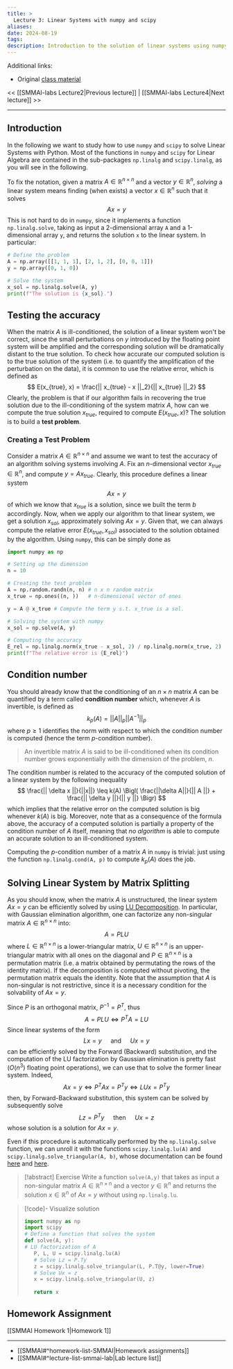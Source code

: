 ```yaml
---
title: >
  Lecture 3: Linear Systems with numpy and scipy
aliases: 
date: 2024-08-19
tags: 
description: Introduction to the solution of linear systems using numpy and scipy.
---
```

Additional links: 
 - Original [class material](https://www.evangelistadavide.com/teaching/)

<< [[SMMAI-labs Lecture2|Previous lecture]] | [[SMMAI-labs Lecture4|Next lecture]] >>

---
## Introduction
In the following we want to study how to use `numpy` and `scipy` to solve Linear Systems with Python. Most of the functions in `numpy` and `scipy` for Linear Algebra are contained in the sub-packages `np.linalg` and `scipy.linalg`, as you will see in the following.

To fix the notation, given a matrix $A \in \mathbb{R}^{n \times n}$ and a vector $y \in \mathbb{R}^n$, *solving* a linear system means finding (when exists) a vector $x \in \mathbb{R}^n$ such that it solves
$$
    Ax = y
$$
This is not hard to do in `numpy`, since it implements a function `np.linalg.solve`, taking as input a 2-dimensional array `A` and a 1-dimensional array `y`, and returns the solution `x` to the linear system. In particular:
```python
# Define the problem
A = np.array([[1, 1, 1], [2, 1, 2], [0, 0, 1]])
y = np.array([0, 1, 0])

# Solve the system
x_sol = np.linalg.solve(A, y)
print(f"The solution is {x_sol}.")
```

## Testing the accuracy
When the matrix $A$ is ill-conditioned, the solution of a linear system won't be correct, since the small perturbations on $y$ introduced by the floating point system will be amplified and the corresponding solution will be dramatically distant to the true solution. To check how accurate our computed solution is to the true solution of the system (i.e. to quantify the amplification of the perturbation on the data), it is common to use the relative error, which is defined as
$$
    E(x_{true}, x) = \frac{|| x_{true} - x ||_2}{|| x_{true} ||_2}
$$
Clearly, the problem is that if our algorithm fails in recovering the true solution due to the ill-conditioning of the system matrix $A$, how can we compute the true solution $x_{true}$, required to compute $E(x_{true}, x)$? The solution is to build a **test problem**.

### Creating a Test Problem
Consider a matrix $A \in \mathbb{R}^{n \times n}$ and assume we want to test the accuracy of an algorithm solving systems involving $A$. Fix an $n$-dimensional vector $x_{true} \in \mathbb{R}^n$, and compute $y = Ax_{true}$. Clearly, this procedure defines a linear system
$$
    Ax = y
$$
of which we know that $x_{true}$ is a solution, since we built the term $b$ accordingly. Now, when we apply our algorithm to that linear system, we get a solution $x_{sol}$, approximately solving $Ax = y$. Given that, we can always compute the relative error $E(x_{true}, x_{sol})$ associated to the solution obtained by the algorithm. Using `numpy`, this can be simply done as
```python
import numpy as np

# Setting up the dimension
n = 10

# Creating the test problem
A = np.random.randn(n, n) # n x n random matrix
x_true = np.ones((n, ))   # n-dimensional vector of ones

y = A @ x_true # Compute the term y s.t. x_true is a sol.

# Solving the system with numpy
x_sol = np.solve(A, y)

# Computing the accuracy
E_rel = np.linalg.norm(x_true - x_sol, 2) / np.linalg.norm(x_true, 2)
print(f"The relative error is {E_rel}")
```

## Condition number
You should already know that the conditioning of an $n \times n$ matrix $A$ can be quantified by a term called **condition number** which, whenever $A$ is invertible, is defined as
$$
    k_p(A) = ||A||_p || A^{-1} ||_p
$$
where $p \geq 1$ identifies the norm with respect to which the condition number is computed (hence the term $p$-condition number). 

> An invertible matrix $A$ is said to be ill-conditioned when its condition number grows exponentially with the dimension of the problem, $n$.

The condition number is related to the accuracy of the computed solution of a linear system by the following inequality
$$
    \frac{|| \delta x ||}{||x||} \leq k(A) \Bigl( \frac{||\delta A||}{|| A ||} + \frac{|| \delta y ||}{|| y ||} \Bigr)
$$
which implies that the relative error on the computed solution is big whenever $k(A)$ is big. Moreover, note that as a consequence of the formula above, the accuracy of a computed solution is partially a property of the condition number of $A$ itself, meaning that _no algorithm_ is able to compute an accurate solution to an ill-conditioned system.

Computing the $p$-condition number of a matrix $A$ in `numpy` is trivial: just using the function `np.linalg.cond(A, p)` to compute $k_p(A)$ does the job.

## Solving Linear System by Matrix Splitting
As you should know, when the matrix $A$ is unstructured, the linear system $Ax = y$ can be efficiently solved by using [LU Decomposition](https://en.wikipedia.org/wiki/LU_decomposition). In particular, with Gaussian elimination algorithm, one can factorize any non-singular matrix $A \in \mathbb{R}^{n \times n}$ into:
$$
    A = PLU
$$
where $L \in \mathbb{R}^{n \times n}$ is a lower-triangular matrix, $U \in \mathbb{R}^{n \times n}$ is an upper-triangular matrix with all ones on the diagonal and $P \in \mathbb{R}^{n \times n}$ is a permutation matrix (i.e. a matrix obtained by permutating the rows of the identity matrix). If the decomposition is computed without pivoting, the permutation matrix equals the identity. Note that the assumption that $A$ is non-singular is not restrictive, since it is a necessary condition for the solvability of $Ax = y$. 

Since $P$ is an orthogonal matrix, $P^{-1} = P^T$, thus
$$
    A = PLU \iff P^T A = LU
$$
Since linear systems of the form 
$$
    Lx = y \quad \text{ and } \quad Ux = y
$$
can be efficiently solved by the Forward (Backward) substitution, and the computation of the LU factorization by Gaussian elimination is pretty fast ($O(n^3)$ floating point operations), we can use that to solve the former linear system. Indeed,
$$
    Ax = y \iff P^TAx = P^Ty \iff LUx = P^Ty
$$
then, by Forward-Backward substitution, this system can be solved by subsequently solve 
$$
    Lz = P^Ty \quad \text{ then } \quad Ux = z
$$
whose solution is a solution for $Ax = y$.

Even if this procedure is automatically performed by the `np.linalg.solve` function, we can unroll it with the functions `scipy.linalg.lu(A)` and `scipy.linalg.solve_triangular(A, b)`, whose documentation can be found [here](https://docs.scipy.org/doc/scipy/reference/generated/scipy.linalg.lu.html) and [here](https://docs.scipy.org/doc/scipy/reference/generated/scipy.linalg.solve_triangular.html).

>[!abstract] Exercise
>Write a function `solve(A,y)` that takes as input a non-singular matrix $A \in \mathbb{R}^{n \times n}$ and a vector $y \in \mathbb{R}^n$ and returns the solution $x \in \mathbb{R}^n$ of $Ax = y$ without using `np.linalg.lu`.
>

>[!code]- Visualize solution
>```python
>import numpy as np
>import scipy
># Define a function that solves the system
>def solve(A, y):
> # LU factorization of A
>    P, L, U = scipy.linalg.lu(A)
>    # Solve Lz = P.Ty
>    z = scipy.linalg.solve_triangular(L, P.T@y, lower=True)
>    # Solve Ux = z
>    x = scipy.linalg.solve_triangular(U, z)
>    
>    return x
>```

## Homework Assignment

[[SMMAI Homework 1|Homework 1]]

---
- [[SMMAI#^homework-list-SMMAI|Homework assignments]]
- [[SMMAI#^lecture-list-smmai-lab|Lab lecture list]]

